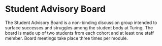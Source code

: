 # Student Advisory Board

The Student Advisory Board is a non-binding discussion group intended to surface successes and struggles among the student body at Turing. The board is made up of two students from each cohort and at least one staff member. Board meetings take place three times per module.
